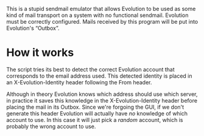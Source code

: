 This is a stupid sendmail emulator that allows Evolution to be used as some kind of mail transport on a system with no functional sendmail.
Evolution must be correctly configured.
Mails received by this program will be put into Evolution's “Outbox”.

How it works
============

The script tries its best to detect the correct Evolution account that corresponds to the email address used.
This detected identity is placed in an X-Evolution-Identity header following the From header.

Although in theory Evolution knows which address should use which server,
in practice it saves this knowledge in the X-Evolution-Identity header before placing the mail in its Outbox.
Since we're forgoing the GUI,
if we don't generate this header Evolution will actually have *no* knowledge of which account to use.
In this case it will just pick a *random* account,
which is probably the wrong account to use.
